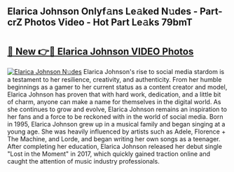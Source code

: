 ## Elarica Johnson Onlyf𝚊ns Le𝚊ked N𝚞des - Part-crZ Photos Video - Hot Part Le𝚊ks 79bmT

# <h2><a href="http://ac25348.deff.icu/?id=Elarica+Johnson">🔗 New 👉🔴 Elarica Johnson VIDEO Photos</a></h2>

[![Elarica Johnson N𝚞des](https://i.imgur.com/rIISA9y.gif)](http://ac25348.deff.icu/?id=Elarica+Johnson)
Elarica Johnson's rise to social media stardom is a testament to her resilience, creativity, and authenticity. From her humble beginnings as a gamer to her current status as a content creator and model, Elarica Johnson has proven that with hard work, dedication, and a little bit of charm, anyone can make a name for themselves in the digital world. As she continues to grow and evolve, Elarica Johnson remains an inspiration to her fans and a force to be reckoned with in the world of social media. Born in 1995, Elarica Johnson grew up in a musical family and began singing at a young age. She was heavily influenced by artists such as Adele, Florence + The Machine, and Lorde, and began writing her own songs as a teenager. After completing her education, Elarica Johnson released her debut single "Lost in the Moment" in 2017, which quickly gained traction online and caught the attention of music industry professionals.
